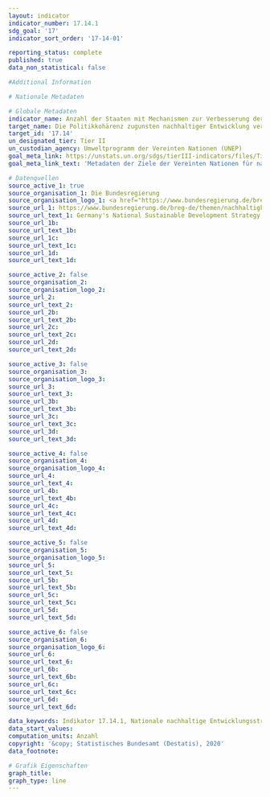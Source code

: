 ```yaml
---
layout: indicator
indicator_number: 17.14.1
sdg_goal: '17'
indicator_sort_order: '17-14-01'

reporting_status: complete
published: true
data_non_statistical: false

#Additional Information

# Nationale Metadaten

# Globale Metadaten
indicator_name: Anzahl der Staaten mit Mechanismen zur Verbesserung der Politikkohärenz bezogen auf nachhaltige Entwicklung
target_name: Die Politikkohärenz zugunsten nachhaltiger Entwicklung verbessern
target_id: '17.14'
un_designated_tier: Tier II
un_custodian_agency: Umweltprogramm der Vereinten Nationen (UNEP)
goal_meta_link: https://unstats.un.org/sdgs/tierIII-indicators/files/Tier3-17-14-01.pdf
goal_meta_link_text: 'Metadaten der Ziele der Vereinten Nationen für nachhaltige Entwicklung'

# Datenquellen
source_active_1: true
source_organisation_1: Die Bundesregierung
source_organisation_logo_1: <a href="https://www.bundesregierung.de/breg-de"><img src="https://g205sdgs.github.io/sdg-indicators/public/logos/bundesregierung.png" alt="Logo bundesregierung" /></a>
source_url_1: https://www.bundesregierung.de/breg-de/themen/nachhaltigkeitspolitik/berichte-und-reden/berichte-der-bundesregierung-418550
source_url_text_1: Germany's National Sustainable Development Strategy
source_url_1b: 
source_url_text_1b: 
source_url_1c: 
source_url_text_1c: 
source_url_1d: 
source_url_text_1d: 

source_active_2: false
source_organisation_2: 
source_organisation_logo_2: 
source_url_2: 
source_url_text_2: 
source_url_2b: 
source_url_text_2b: 
source_url_2c: 
source_url_text_2c: 
source_url_2d: 
source_url_text_2d: 

source_active_3: false
source_organisation_3: 
source_organisation_logo_3: 
source_url_3: 
source_url_text_3: 
source_url_3b: 
source_url_text_3b: 
source_url_3c: 
source_url_text_3c: 
source_url_3d: 
source_url_text_3d: 

source_active_4: false
source_organisation_4: 
source_organisation_logo_4: 
source_url_4: 
source_url_text_4: 
source_url_4b: 
source_url_text_4b: 
source_url_4c: 
source_url_text_4c: 
source_url_4d: 
source_url_text_4d: 

source_active_5: false
source_organisation_5: 
source_organisation_logo_5: 
source_url_5: 
source_url_text_5: 
source_url_5b: 
source_url_text_5b: 
source_url_5c: 
source_url_text_5c: 
source_url_5d: 
source_url_text_5d: 

source_active_6: false
source_organisation_6: 
source_organisation_logo_6: 
source_url_6: 
source_url_text_6: 
source_url_6b: 
source_url_text_6b: 
source_url_6c: 
source_url_text_6c: 
source_url_6d: 
source_url_text_6d: 

data_keywords: Indikator 17.14.1, Nationale nachhaltige Entwicklungsstrategie, Umweltprogramm der Vereinten Nationen (UNEP)
data_start_values: 
computation_units: Anzahl
copyright: '&copy; Statistisches Bundesamt (Destatis), 2020'
data_footnote: 

# Grafik Eigenschaften
graph_title: 
graph_type: line
---
```


